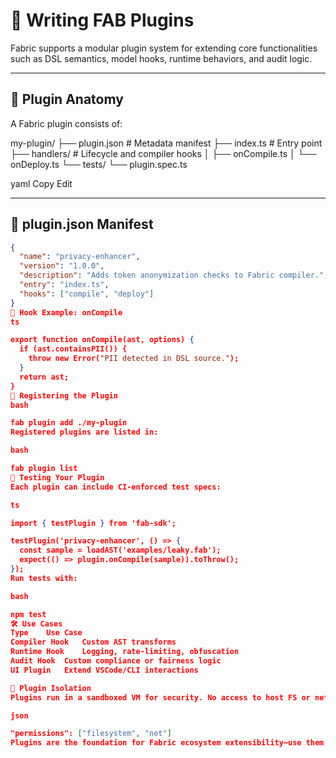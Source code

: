 # 🧩 Writing FAB Plugins

Fabric supports a modular plugin system for extending core functionalities such as DSL semantics, model hooks, runtime behaviors, and audit logic.

---

## 🧬 Plugin Anatomy

A Fabric plugin consists of:

my-plugin/
├── plugin.json # Metadata manifest
├── index.ts # Entry point
├── handlers/ # Lifecycle and compiler hooks
│ ├── onCompile.ts
│ └── onDeploy.ts
└── tests/
└── plugin.spec.ts

yaml
Copy
Edit

---

## 📜 plugin.json Manifest

```json
{
  "name": "privacy-enhancer",
  "version": "1.0.0",
  "description": "Adds token anonymization checks to Fabric compiler.",
  "entry": "index.ts",
  "hooks": ["compile", "deploy"]
}
🔧 Hook Example: onCompile
ts

export function onCompile(ast, options) {
  if (ast.containsPII()) {
    throw new Error("PII detected in DSL source.");
  }
  return ast;
}
🚀 Registering the Plugin
bash

fab plugin add ./my-plugin
Registered plugins are listed in:

bash

fab plugin list
🧪 Testing Your Plugin
Each plugin can include CI-enforced test specs:

ts

import { testPlugin } from 'fab-sdk';

testPlugin('privacy-enhancer', () => {
  const sample = loadAST('examples/leaky.fab');
  expect(() => plugin.onCompile(sample)).toThrow();
});
Run tests with:

bash

npm test
🛠 Use Cases
Type	Use Case
Compiler Hook	Custom AST transforms
Runtime Hook	Logging, rate-limiting, obfuscation
Audit Hook	Custom compliance or fairness logic
UI Plugin	Extend VSCode/CLI interactions

🔐 Plugin Isolation
Plugins run in a sandboxed VM for security. No access to host FS or network is permitted unless explicitly granted via:

json

"permissions": ["filesystem", "net"]
Plugins are the foundation for Fabric ecosystem extensibility—use them to encode your innovation directly into the system pipeline!
